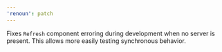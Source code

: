 ```yaml
---
'renoun': patch
---
```


Fixes `Refresh` component erroring during development when no server is present. This allows more easily testing synchronous behavior.
